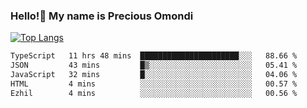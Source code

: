 ### Hello!👋 My name is Precious Omondi 

[![Top Langs](https://github-readme-stats.vercel.app/api/top-langs/?username=Presho99&langs_count=8&theme=dark)](https://github.com/Presho99/github-readme-stats)



<!--START_SECTION:waka-->

```txt
TypeScript   11 hrs 48 mins  ██████████████████████░░░   88.66 %
JSON         43 mins         █▒░░░░░░░░░░░░░░░░░░░░░░░   05.41 %
JavaScript   32 mins         █░░░░░░░░░░░░░░░░░░░░░░░░   04.06 %
HTML         4 mins          ░░░░░░░░░░░░░░░░░░░░░░░░░   00.57 %
Ezhil        4 mins          ░░░░░░░░░░░░░░░░░░░░░░░░░   00.56 %
```

<!--END_SECTION:waka-->

